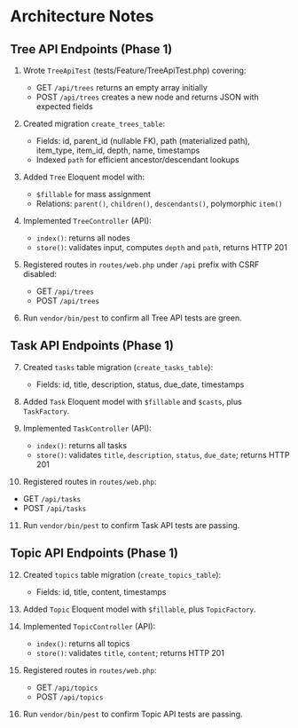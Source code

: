# Architecture Notes

## Tree API Endpoints (Phase 1)

1. Wrote `TreeApiTest` (tests/Feature/TreeApiTest.php) covering:
   - GET `/api/trees` returns an empty array initially
   - POST `/api/trees` creates a new node and returns JSON with expected fields

2. Created migration `create_trees_table`:
   - Fields: id, parent_id (nullable FK), path (materialized path), item_type, item_id, depth, name, timestamps
   - Indexed `path` for efficient ancestor/descendant lookups

3. Added `Tree` Eloquent model with:
   - `$fillable` for mass assignment
   - Relations: `parent()`, `children()`, `descendants()`, polymorphic `item()`

4. Implemented `TreeController` (API):
   - `index()`: returns all nodes
   - `store()`: validates input, computes `depth` and `path`, returns HTTP 201

5. Registered routes in `routes/web.php` under `/api` prefix with CSRF disabled:
   - GET `/api/trees`
   - POST `/api/trees`

6. Run `vendor/bin/pest` to confirm all Tree API tests are green.

## Task API Endpoints (Phase 1)

7. Created `tasks` table migration (`create_tasks_table`):
   - Fields: id, title, description, status, due_date, timestamps

8. Added `Task` Eloquent model with `$fillable` and `$casts`, plus `TaskFactory`.

9. Implemented `TaskController` (API):
   - `index()`: returns all tasks
   - `store()`: validates `title`, `description`, `status`, `due_date`; returns HTTP 201

10. Registered routes in `routes/web.php`:
   - GET `/api/tasks`
   - POST `/api/tasks`

11. Run `vendor/bin/pest` to confirm Task API tests are passing.

## Topic API Endpoints (Phase 1)

12. Created `topics` table migration (`create_topics_table`):
    - Fields: id, title, content, timestamps

13. Added `Topic` Eloquent model with `$fillable`, plus `TopicFactory`.

14. Implemented `TopicController` (API):
    - `index()`: returns all topics
    - `store()`: validates `title`, `content`; returns HTTP 201

15. Registered routes in `routes/web.php`:
    - GET `/api/topics`
    - POST `/api/topics`

16. Run `vendor/bin/pest` to confirm Topic API tests are passing.